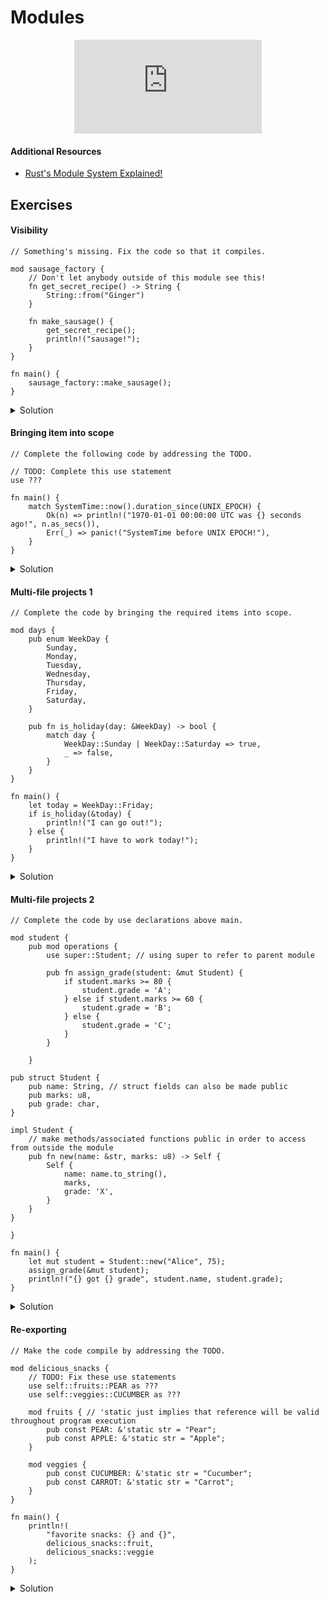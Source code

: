 # Modules

<div style="display: flex; justify-content: center;">
    <iframe class="youtube-video" src="https://www.youtube.com/embed/969j0qnJGi8?si=6oCVJmWTUH671WSl&amp;start=14" title="YouTube video player" frameborder="0" allow="accelerometer; autoplay; clipboard-write; encrypted-media; gyroscope; picture-in-picture; web-share" allowfullscreen></iframe>
</div>

#### Additional Resources
- <a href="https://youtu.be/5RPXgDQrjio" target="_blank">Rust's Module System Explained!</a>

## Exercises

#### Visibility

```rust,editable,compile_fail
// Something's missing. Fix the code so that it compiles.

mod sausage_factory {
    // Don't let anybody outside of this module see this!
    fn get_secret_recipe() -> String {
        String::from("Ginger")
    }

    fn make_sausage() {
        get_secret_recipe();
        println!("sausage!");
    }
}

fn main() {
    sausage_factory::make_sausage();
}
```

<details>
  <summary>Solution</summary>
  
  ```rust
mod sausage_factory {
    // Don't let anybody outside of this module see this!
    fn get_secret_recipe() -> String {
        String::from("Ginger")
    }

    pub fn make_sausage() {
        get_secret_recipe();
        println!("sausage!");
    }
}

fn main() {
    sausage_factory::make_sausage();
}
  ```
</details>

#### Bringing item into scope

```rust,editable,compile_fail
// Complete the following code by addressing the TODO.

// TODO: Complete this use statement
use ???

fn main() {
    match SystemTime::now().duration_since(UNIX_EPOCH) {
        Ok(n) => println!("1970-01-01 00:00:00 UTC was {} seconds ago!", n.as_secs()),
        Err(_) => panic!("SystemTime before UNIX EPOCH!"),
    }
}
```
<details>
  <summary>Solution</summary>
  
  ```rust
use std::time::SystemTime;

fn main() {
    match SystemTime::now().duration_since(SystemTime::UNIX_EPOCH) {
        Ok(n) => println!("1970-01-01 00:00:00 UTC was {} seconds ago!", n.as_secs()),
        Err(_) => panic!("SystemTime before UNIX EPOCH!"),
    }
}
  ```
</details>

#### Multi-file projects 1

```rust,editable,compile_fail
// Complete the code by bringing the required items into scope.

mod days {
    pub enum WeekDay {
        Sunday,
        Monday,
        Tuesday,
        Wednesday,
        Thursday,
        Friday,
        Saturday,
    }
    
    pub fn is_holiday(day: &WeekDay) -> bool {
        match day {
            WeekDay::Sunday | WeekDay::Saturday => true,
            _ => false,
        }
    }
}

fn main() {
    let today = WeekDay::Friday;
    if is_holiday(&today) {
        println!("I can go out!");
    } else {
        println!("I have to work today!");
    }
}
```
<details>
  <summary>Solution</summary>
  
  ```rust
use days::{WeekDay, is_holiday};

mod days {
    pub enum WeekDay {
        Sunday,
        Monday,
        Tuesday,
        Wednesday,
        Thursday,
        Friday,
        Saturday,
    }
    
    pub fn is_holiday(day: &WeekDay) -> bool {
        match day {
            WeekDay::Sunday | WeekDay::Saturday => true,
            _ => false,
        }
    }
}

fn main() {
    let today = WeekDay::Friday;
    if is_holiday(&today) {
        println!("I can go out!");
    } else {
        println!("I have to work today!");
    }
}
  ```
</details>

#### Multi-file projects 2

```rust,editable,compile_fail
// Complete the code by use declarations above main.

mod student {
    pub mod operations {
        use super::Student; // using super to refer to parent module

        pub fn assign_grade(student: &mut Student) {
            if student.marks >= 80 {
                student.grade = 'A';
            } else if student.marks >= 60 {
                student.grade = 'B';
            } else {
                student.grade = 'C';
            }
        }

    }

pub struct Student {
    pub name: String, // struct fields can also be made public
    pub marks: u8,
    pub grade: char,
}

impl Student {
    // make methods/associated functions public in order to access from outside the module
    pub fn new(name: &str, marks: u8) -> Self {
        Self {
            name: name.to_string(),
            marks,
            grade: 'X',
        }
    }
}

}

fn main() {
    let mut student = Student::new("Alice", 75);
    assign_grade(&mut student);
    println!("{} got {} grade", student.name, student.grade);
}
```
<details>
  <summary>Solution</summary>
  
  ```rust
mod student {
    pub mod operations {
        use super::Student;

        pub fn assign_grade(student: &mut Student) {
            if student.marks >= 80 {
                student.grade = 'A';
            } else if student.marks >= 60 {
                student.grade = 'B';
            } else {
                student.grade = 'C';
            }
        }

    }

pub struct Student {
    pub name: String,
    pub marks: u8,
    pub grade: char,
}

impl Student {
    pub fn new(name: &str, marks: u8) -> Self {
        Self {
            name: name.to_string(),
            marks,
            grade: 'X',
        }
    }
}

}

use student::{Student, operations::assign_grade};

fn main() {
    let mut student = Student::new("Alice", 75);
    assign_grade(&mut student);
    println!("{} got {} grade", student.name, student.grade);
}
  ```
</details>


#### Re-exporting

```rust,editable,compile_fail
// Make the code compile by addressing the TODO.

mod delicious_snacks {
    // TODO: Fix these use statements
    use self::fruits::PEAR as ???
    use self::veggies::CUCUMBER as ???

    mod fruits { // 'static just implies that reference will be valid throughout program execution
        pub const PEAR: &'static str = "Pear";
        pub const APPLE: &'static str = "Apple";
    }

    mod veggies {
        pub const CUCUMBER: &'static str = "Cucumber";
        pub const CARROT: &'static str = "Carrot";
    }
}

fn main() {
    println!(
        "favorite snacks: {} and {}",
        delicious_snacks::fruit,
        delicious_snacks::veggie
    );
}
```
<details>
  <summary>Solution</summary>
  
  ```rust
// Make the code compile by addressing the TODO.

mod delicious_snacks {
    pub use self::fruits::PEAR as fruit;
    pub use self::veggies::CUCUMBER as veggie;

    mod fruits {
        pub const PEAR: &'static str = "Pear";
        pub const APPLE: &'static str = "Apple";
    }

    mod veggies {
        pub const CUCUMBER: &'static str = "Cucumber";
        pub const CARROT: &'static str = "Carrot";
    }
}

fn main() {
    println!(
        "favorite snacks: {} and {}",
        delicious_snacks::fruit,
        delicious_snacks::veggie
    );
}
  ```
</details>
